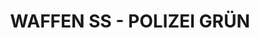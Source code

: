 ---
layout: product
title: "WAFFEN SS - POLIZEI GRÜN"
price: "300" 
desc: "Akrilna boja 17mL"
img_path: "/assets/img/A.MIG-0018.webp"
brand: "AMMO"
available: true
special_offer: false
new: false
soon: false
cat: "020000"
subcat: "020100"
subsubcat: "020101"
sifra: "A.MIG-0018"
popular: false
spec: true
---